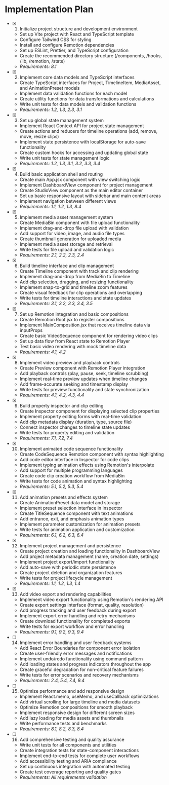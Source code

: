 # Implementation Plan

- [x] 1. Initialize project structure and development environment
  - Set up Vite project with React and TypeScript template
  - Configure Tailwind CSS for styling
  - Install and configure Remotion dependencies
  - Set up ESLint, Prettier, and TypeScript configuration
  - Create the recommended directory structure (/components, /hooks, /lib, /remotion, /state)
  - _Requirements: 8.1_

- [x] 2. Implement core data models and TypeScript interfaces
  - Create TypeScript interfaces for Project, TimelineItem, MediaAsset, and AnimationPreset models
  - Implement data validation functions for each model
  - Create utility functions for data transformations and calculations
  - Write unit tests for data models and validation functions
  - _Requirements: 1.2, 1.3, 2.3, 3.1_

- [x] 3. Set up global state management system
  - Implement React Context API for project state management
  - Create actions and reducers for timeline operations (add, remove, move, resize clips)
  - Implement state persistence with localStorage for auto-save functionality
  - Create custom hooks for accessing and updating global state
  - Write unit tests for state management logic
  - _Requirements: 1.2, 1.3, 3.1, 3.2, 3.3, 3.4_

- [x] 4. Build basic application shell and routing
  - Create main App.jsx component with view switching logic
  - Implement DashboardView component for project management
  - Create StudioView component as the main editor container
  - Set up basic responsive layout with sidebar and main content areas
  - Implement navigation between different views
  - _Requirements: 1.1, 1.2, 1.3, 8.4_

- [x] 5. Implement media asset management system
  - Create MediaBin component with file upload functionality
  - Implement drag-and-drop file upload with validation
  - Add support for video, image, and audio file types
  - Create thumbnail generation for uploaded media
  - Implement media asset storage and retrieval
  - Write tests for file upload and validation logic
  - _Requirements: 2.1, 2.2, 2.3, 2.4_

- [x] 6. Build timeline interface and clip management
  - Create Timeline component with track and clip rendering
  - Implement drag-and-drop from MediaBin to Timeline
  - Add clip selection, dragging, and resizing functionality
  - Implement snap-to-grid and timeline zoom features
  - Create visual feedback for clip operations and overlapping
  - Write tests for timeline interactions and state updates
  - _Requirements: 3.1, 3.2, 3.3, 3.4, 3.5_

- [x] 7. Set up Remotion integration and basic compositions
  - Create Remotion Root.jsx to register compositions
  - Implement MainComposition.jsx that receives timeline data via inputProps
  - Create basic VideoSequence component for rendering video clips
  - Set up data flow from React state to Remotion Player
  - Test basic video rendering with mock timeline data
  - _Requirements: 4.1, 4.2_

- [x] 8. Implement video preview and playback controls
  - Create Preview component with Remotion Player integration
  - Add playback controls (play, pause, seek, timeline scrubbing)
  - Implement real-time preview updates when timeline changes
  - Add frame-accurate seeking and timestamp display
  - Write tests for preview functionality and state synchronization
  - _Requirements: 4.1, 4.2, 4.3, 4.4_

- [x] 9. Build property inspector and clip editing
  - Create Inspector component for displaying selected clip properties
  - Implement property editing forms with real-time validation
  - Add clip metadata display (duration, type, source file)
  - Connect inspector changes to timeline state updates
  - Write tests for property editing and validation
  - _Requirements: 7.1, 7.2, 7.4_

- [x] 10. Implement animated code sequence functionality
  - Create CodeSequence Remotion component with syntax highlighting
  - Add code editor interface in Inspector for code clips
  - Implement typing animation effects using Remotion's interpolate
  - Add support for multiple programming languages
  - Create code clip creation workflow from MediaBin
  - Write tests for code animation and syntax highlighting
  - _Requirements: 5.1, 5.2, 5.3, 5.4_

- [x] 11. Add animation presets and effects system
  - Create AnimationPreset data model and storage
  - Implement preset selection interface in Inspector
  - Create TitleSequence component with text animations
  - Add entrance, exit, and emphasis animation types
  - Implement parameter customization for animation presets
  - Write tests for animation application and customization
  - _Requirements: 6.1, 6.2, 6.3, 6.4_

- [x] 12. Implement project management and persistence
  - Create project creation and loading functionality in DashboardView
  - Add project metadata management (name, creation date, settings)
  - Implement project export/import functionality
  - Add auto-save with periodic state persistence
  - Create project deletion and organization features
  - Write tests for project lifecycle management
  - _Requirements: 1.1, 1.2, 1.3, 1.4_

- [x] 13. Add video export and rendering capabilities
  - Implement video export functionality using Remotion's rendering API
  - Create export settings interface (format, quality, resolution)
  - Add progress tracking and user feedback during export
  - Implement export error handling and retry mechanisms
  - Create download functionality for completed exports
  - Write tests for export workflow and error handling
  - _Requirements: 9.1, 9.2, 9.3, 9.4_

- [ ] 14. Implement error handling and user feedback systems
  - Add React Error Boundaries for component error isolation
  - Create user-friendly error messages and notifications
  - Implement undo/redo functionality using command pattern
  - Add loading states and progress indicators throughout the app
  - Create graceful degradation for non-critical feature failures
  - Write tests for error scenarios and recovery mechanisms
  - _Requirements: 2.4, 5.4, 7.4, 9.4_

- [ ] 15. Optimize performance and add responsive design
  - Implement React.memo, useMemo, and useCallback optimizations
  - Add virtual scrolling for large timeline and media datasets
  - Optimize Remotion compositions for smooth playback
  - Implement responsive design for different screen sizes
  - Add lazy loading for media assets and thumbnails
  - Write performance tests and benchmarks
  - _Requirements: 8.1, 8.2, 8.3, 8.4_

- [ ] 16. Add comprehensive testing and quality assurance
  - Write unit tests for all components and utilities
  - Create integration tests for state-component interactions
  - Implement end-to-end tests for complete user workflows
  - Add accessibility testing and ARIA compliance
  - Set up continuous integration with automated testing
  - Create test coverage reporting and quality gates
  - _Requirements: All requirements validation_
